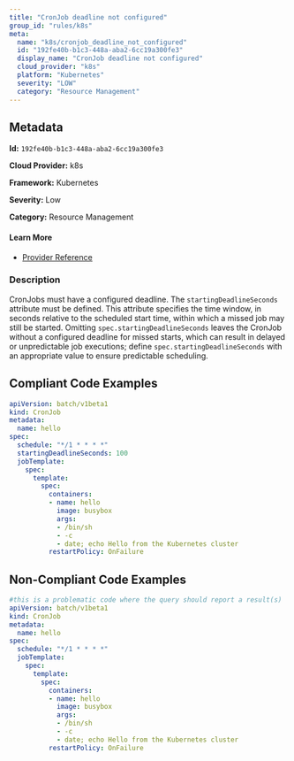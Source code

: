 ```yaml
---
title: "CronJob deadline not configured"
group_id: "rules/k8s"
meta:
  name: "k8s/cronjob_deadline_not_configured"
  id: "192fe40b-b1c3-448a-aba2-6cc19a300fe3"
  display_name: "CronJob deadline not configured"
  cloud_provider: "k8s"
  platform: "Kubernetes"
  severity: "LOW"
  category: "Resource Management"
---
```

## Metadata

**Id:** `192fe40b-b1c3-448a-aba2-6cc19a300fe3`

**Cloud Provider:** k8s

**Framework:** Kubernetes

**Severity:** Low

**Category:** Resource Management

#### Learn More

 - [Provider Reference](https://kubernetes.io/docs/concepts/workloads/controllers/cron-jobs/)

### Description

 CronJobs must have a configured deadline. The `startingDeadlineSeconds` attribute must be defined. This attribute specifies the time window, in seconds relative to the scheduled start time, within which a missed job may still be started. Omitting `spec.startingDeadlineSeconds` leaves the CronJob without a configured deadline for missed starts, which can result in delayed or unpredictable job executions; define `spec.startingDeadlineSeconds` with an appropriate value to ensure predictable scheduling.


## Compliant Code Examples
```yaml
apiVersion: batch/v1beta1
kind: CronJob
metadata:
  name: hello
spec:
  schedule: "*/1 * * * *"
  startingDeadlineSeconds: 100
  jobTemplate:
    spec:
      template:
        spec:
          containers:
          - name: hello
            image: busybox
            args:
            - /bin/sh
            - -c
            - date; echo Hello from the Kubernetes cluster
          restartPolicy: OnFailure

```
## Non-Compliant Code Examples
```yaml
#this is a problematic code where the query should report a result(s)
apiVersion: batch/v1beta1
kind: CronJob
metadata:
  name: hello
spec:
  schedule: "*/1 * * * *"
  jobTemplate:
    spec:
      template:
        spec:
          containers:
          - name: hello
            image: busybox
            args:
            - /bin/sh
            - -c
            - date; echo Hello from the Kubernetes cluster
          restartPolicy: OnFailure
```